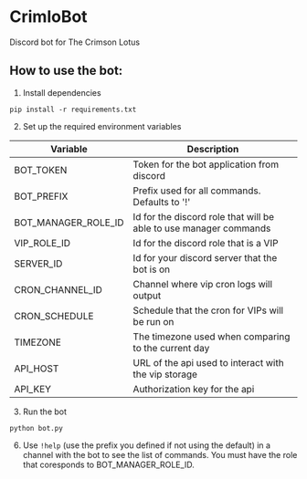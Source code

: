 # CrimloBot
Discord bot for The Crimson Lotus

## How to use the bot:
1. Install dependencies
```
pip install -r requirements.txt
```
2. Set up the required environment variables

| Variable            | Description                                                                              |
| ------------------- | ---------------------------------------------------------------------------------------- |
| BOT_TOKEN           | Token for the bot application from discord                                               |
| BOT_PREFIX          | Prefix used for all commands. Defaults to '!'                                            |
| BOT_MANAGER_ROLE_ID | Id for the discord role that will be able to use manager commands                        |
| VIP_ROLE_ID         | Id for the discord role that is a VIP                                                    |
| SERVER_ID           | Id for your discord server that the bot is on                                            |
| CRON_CHANNEL_ID     | Channel where vip cron logs will output                                                  |
| CRON_SCHEDULE       | Schedule that the cron for VIPs will be run on                                           |
| TIMEZONE            | The timezone used when comparing to the current day                                      |
| API_HOST            | URL of the api used to interact with the vip storage                                     |
| API_KEY             | Authorization key for the api                                                            |

3. Run the bot
```
python bot.py
```

6. Use `!help` (use the prefix you defined if not using the default) in a channel with the bot to see the list of commands. You must have the role that coresponds to BOT_MANAGER_ROLE_ID.
